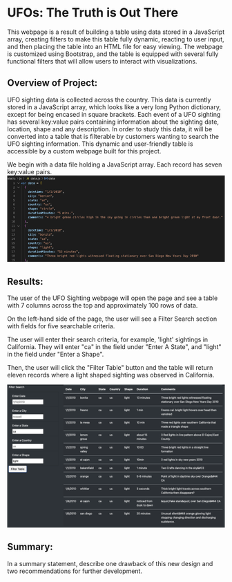 # UFOs: The Truth is Out There
This webpage is a result of building a table using data stored in a JavaScript array, creating filters to make this table fully dynamic, reacting to user input, and then placing the table into an HTML file for easy viewing. The webpage is customized using Bootstrap, and the table is equipped with several fully functional filters that will allow users to interact with visualizations.

## Overview of Project: 
UFO sighting data is collected across the country. This data is currently stored in a JavaScript array, which looks like a very long Python dictionary, except for being encased in square brackets. Each event of a UFO sighting has several key:value pairs containing information about the sighting date, location, shape and any description. In order to study this data, it will be converted into a table that is filterable by customers wanting to search the UFO sighting information. This dynamic and user-friendly table is accessible by a custom webpage built for this project.

We begin with a data file holding a JavaScript array. Each record has seven key:value pairs.
![image of JavaScript array](https://github.com/EBolinVA/UFOs/blob/main/static/images/data_file.png)

## Results: 

The user of the UFO Sighting webpage will open the page and see a table with 7 columns across the top and approximately 100 rows of data.

On the left-hand side of the page, the user will see a Filter Search section with fields for five searchable criteria. 

The user will enter their search criteria, for example, 'light' sightings in California. They will enter "ca" in the field under "Enter A State", and "light" in the field under "Enter a Shape".

Then, the user will click the "Filter Table" button and the table will return eleven records where a light shaped sighting was observed in California.

![image of table being filtered by state and shape](https://github.com/EBolinVA/UFOs/blob/main/static/images/filter_table.png)

## Summary: 
In a summary statement, describe one drawback of this new design and two recommendations for further development.